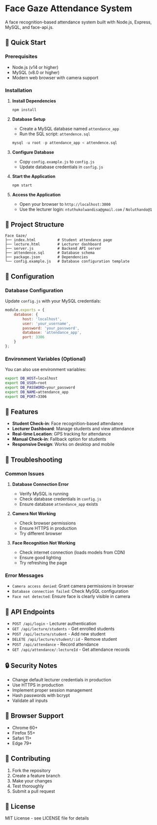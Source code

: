 # Face Gaze Attendance System

A face recognition-based attendance system built with Node.js, Express, MySQL, and face-api.js.

## 🚀 Quick Start

### Prerequisites
- Node.js (v14 or higher)
- MySQL (v8.0 or higher)
- Modern web browser with camera support

### Installation

1. **Install Dependencies**
   ```bash
   npm install
   ```

2. **Database Setup**
   - Create a MySQL database named `attendance_app`
   - Run the SQL script: `attendence.sql`
   ```sql
   mysql -u root -p attendance_app < attendence.sql
   ```

3. **Configure Database**
   - Copy `config.example.js` to `config.js`
   - Update database credentials in `config.js`

4. **Start the Application**
   ```bash
   npm start
   ```

5. **Access the Application**
   - Open your browser to `http://localhost:3000`
   - Use the lecturer login: `ntuthukolwandisa@gmail.com` / `Noluthando@1`

## 📁 Project Structure

```
Face Gaze/
├── index.html          # Student attendance page
├── lecture.html        # Lecturer dashboard
├── server.js           # Backend API server
├── attendence.sql      # Database schema
├── package.json        # Dependencies
└── config.example.js   # Database configuration template
```

## 🔧 Configuration

### Database Configuration
Update `config.js` with your MySQL credentials:
```javascript
module.exports = {
    database: {
        host: 'localhost',
        user: 'your_username',
        password: 'your_password',
        database: 'attendance_app',
        port: 3306
    }
};
```

### Environment Variables (Optional)
You can also use environment variables:
```bash
export DB_HOST=localhost
export DB_USER=root
export DB_PASSWORD=your_password
export DB_NAME=attendance_app
export DB_PORT=3306
```

## 🎯 Features

- **Student Check-in**: Face recognition-based attendance
- **Lecturer Dashboard**: Manage students and view attendance
- **Real-time Location**: GPS tracking for attendance
- **Manual Check-in**: Fallback option for students
- **Responsive Design**: Works on desktop and mobile

## 🐛 Troubleshooting

### Common Issues

1. **Database Connection Error**
   - Verify MySQL is running
   - Check database credentials in `config.js`
   - Ensure database `attendance_app` exists

2. **Camera Not Working**
   - Check browser permissions
   - Ensure HTTPS in production
   - Try different browser

3. **Face Recognition Not Working**
   - Check internet connection (loads models from CDN)
   - Ensure good lighting
   - Try refreshing the page

### Error Messages

- `Camera access denied`: Grant camera permissions in browser
- `Database connection failed`: Check MySQL configuration
- `Face not detected`: Ensure face is clearly visible in camera

## 📝 API Endpoints

- `POST /api/login` - Lecturer authentication
- `GET /api/lecture/students` - Get enrolled students
- `POST /api/lecture/student` - Add new student
- `DELETE /api/lecture/student/:id` - Remove student
- `POST /api/attendance` - Record attendance
- `GET /api/attendance/:lectureId` - Get attendance records

## 🔒 Security Notes

- Change default lecturer credentials in production
- Use HTTPS in production
- Implement proper session management
- Hash passwords with bcrypt
- Validate all inputs

## 📱 Browser Support

- Chrome 60+
- Firefox 55+
- Safari 11+
- Edge 79+

## 🤝 Contributing

1. Fork the repository
2. Create a feature branch
3. Make your changes
4. Test thoroughly
5. Submit a pull request

## 📄 License

MIT License - see LICENSE file for details

